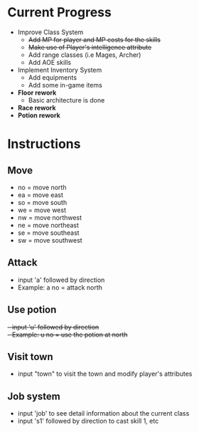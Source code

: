 # Current Progress
- Improve Class System
    - ~~Add MP for player and MP costs for the skills~~
    - ~~Make use of Player's intelligence attribute~~
    - Add range classes (i.e Mages, Archer)
    - Add AOE skills
- Implement Inventory System
    - Add equipments
    - Add some in-game items
- **Floor rework**
    - Basic architecture is done
- **Race rework**
- **Potion rework**

# Instructions

## Move
- no = move north
- ea = move east
- so = move south
- we = move west
- nw = move northwest
- ne = move northeast
- se = move southeast
- sw = move southwest

## Attack
- input 'a' followed by direction <br>
- Example: a no = attack north

## Use potion
~~- input 'u' followed by direction <br>~~
~~- Example: u no = use the potion at north~~<br>

## Visit town
- input "town" to visit the town and modify player's attributes

## Job system
- input 'job' to see detail information about the current class<br>
- input 's1' followed by direction to cast skill 1, etc<br><br>
